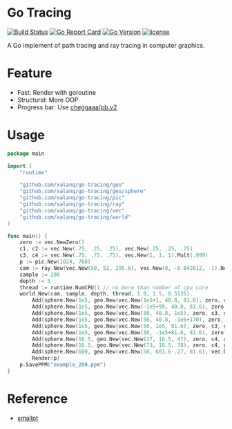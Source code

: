 # Go Tracing

[![Build Status](https://travis-ci.org/xalanq/go-tracing.svg?branch=master)](https://travis-ci.org/xalanq/go-tracing)
[![Go Report Card](https://goreportcard.com/badge/github.com/xalanq/go-tracing)](https://goreportcard.com/report/github.com/xalanq/go-tracing)
[![Go Version](https://img.shields.io/badge/go-%3E%3D1.6-green.svg)](https://github.com/golang)
[![license](https://img.shields.io/badge/license-MIT-%23373737.svg)](https://raw.githubusercontent.com/xalanq/go-tracing/master/LICENSE)

A Go implement of path tracing and ray tracing in computer graphics.

# Feature

* Fast: Render with goroutine
* Structural: More OOP
* Progress bar: Use [cheggaaa/pb.v2](https://github.com/cheggaaa/pb/tree/v2)

# Usage

```Go
package main

import (
	"runtime"

	"github.com/xalanq/go-tracing/geo"
	"github.com/xalanq/go-tracing/geo/sphere"
	"github.com/xalanq/go-tracing/pic"
	"github.com/xalanq/go-tracing/ray"
	"github.com/xalanq/go-tracing/vec"
	"github.com/xalanq/go-tracing/world"
)

func main() {
	zero := vec.NewZero()
	c1, c2 := vec.New(.75, .25, .25), vec.New(.25, .25, .75)
	c3, c4 := vec.New(.75, .75, .75), vec.New(1, 1, 1).Mult(.999)
	p := pic.New(1024, 768)
	cam := ray.New(vec.New(50, 52, 295.6), vec.New(0, -0.042612, -1).Norm())
	sample := 200
	depth := 5
	thread := runtime.NumCPU() // no more than number of cpu core
	world.New(cam, sample, depth, thread, 1.0, 1.5, 0.5135).
		Add(sphere.New(1e5, geo.New(vec.New(1e5+1, 40.8, 81.6), zero, c1, geo.Diffuse))).
		Add(sphere.New(1e5, geo.New(vec.New(-1e5+99, 40.8, 81.6), zero, c2, geo.Diffuse))).
		Add(sphere.New(1e5, geo.New(vec.New(50, 40.8, 1e5), zero, c3, geo.Diffuse))).
		Add(sphere.New(1e5, geo.New(vec.New(50, 40.8, -1e5+170), zero, zero, geo.Diffuse))).
		Add(sphere.New(1e5, geo.New(vec.New(50, 1e5, 81.6), zero, c3, geo.Diffuse))).
		Add(sphere.New(1e5, geo.New(vec.New(50, -1e5+81.6, 81.6), zero, c3, geo.Diffuse))).
		Add(sphere.New(16.5, geo.New(vec.New(27, 16.5, 47), zero, c4, geo.Specular))).
		Add(sphere.New(16.5, geo.New(vec.New(73, 16.5, 78), zero, c4, geo.Refractive))).
		Add(sphere.New(600, geo.New(vec.New(50, 681.6-.27, 81.6), vec.New(12, 12, 12), zero, geo.Diffuse))).
		Render(p)
	p.SavePPM("example_200.ppm")
}
```

# Reference

* [smallpt](http://www.kevinbeason.com/smallpt/)